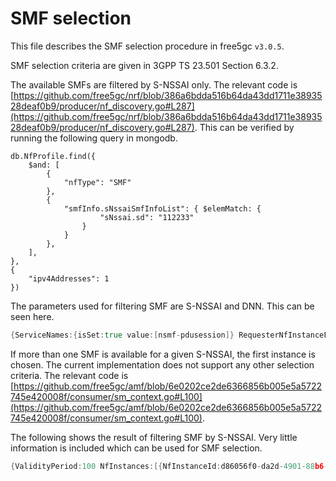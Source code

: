 # SMF selection
This file describes the SMF selection procedure in free5gc `v3.0.5`.

SMF selection criteria are given in 3GPP TS 23.501 Section 6.3.2.

The available SMFs are filtered by S-NSSAI only. The relevant code is [https://github.com/free5gc/nrf/blob/386a6bdda516b64da43dd1711e3893528deaf0b9/producer/nf_discovery.go#L287](https://github.com/free5gc/nrf/blob/386a6bdda516b64da43dd1711e3893528deaf0b9/producer/nf_discovery.go#L287). This can be verified by running the following query in mongodb. 

  ```
  db.NfProfile.find({
      $and: [
          {
              "nfType": "SMF"
          },
          {
              "smfInfo.sNssaiSmfInfoList": { $elemMatch: {
                      "sNssai.sd": "112233"
                  }
              }
          },
      ],
  },
  {
      "ipv4Addresses": 1
  })
  ```

The parameters used for filtering SMF are S-NSSAI and DNN. This can be seen here.
  ```go
  {ServiceNames:{isSet:true value:[nsmf-pdusession]} RequesterNfInstanceFqdn:{isSet:false value:} TargetPlmnList:{isSet:true value:[{"mcc":"208","mnc":"93"}]} RequesterPlmnList:{isSet:false value:<nil>} TargetNfInstanceId:{isSet:false value:<nil>} TargetNfFqdn:{isSet:false value:} HnrfUri:{isSet:false value:} Snssais:{isSet:true value:[{"sst":1,"sd":"112233"}]} Dnn:{isSet:true value:network2} NsiList:{isSet:false value:<nil>} SmfServingArea:{isSet:false value:} Tai:{isSet:false value:<nil>} AmfRegionId:{isSet:false value:} AmfSetId:{isSet:false value:} Guami:{isSet:false value:<nil>} Supi:{isSet:false value:} UeIpv4Address:{isSet:false value:} IpDomain:{isSet:false value:} UeIpv6Prefix:{isSet:false value:<nil>} PgwInd:{isSet:false value:false} Pgw:{isSet:false value:} Gpsi:{isSet:false value:} ExternalGroupIdentity:{isSet:false value:} DataSet:{isSet:false value:<nil>} RoutingIndicator:{isSet:false value:} GroupIdList:{isSet:false value:<nil>} DnaiList:{isSet:false value:<nil>} SupportedFeatures:{isSet:false value:} UpfIwkEpsInd:{isSet:false value:false} ChfSupportedPlmn:{isSet:false value:<nil>} PreferredLocality:{isSet:false value:} AccessType:{isSet:false value:<nil>} IfNoneMatch:{isSet:false value:}}
  ```

If more than one SMF is available for a given S-NSSAI, the first instance is chosen. The current implementation does not support any other selection criteria. The relevant code is [https://github.com/free5gc/amf/blob/6e0202ce2de6366856b005e5a5722745e420008f/consumer/sm_context.go#L100](https://github.com/free5gc/amf/blob/6e0202ce2de6366856b005e5a5722745e420008f/consumer/sm_context.go#L100).
  

The following shows the result of filtering SMF by S-NSSAI. Very little information is included which can be used for SMF selection.

  ```go
  {ValidityPeriod:100 NfInstances:[{NfInstanceId:d86056f0-da2d-4901-88b6-18263f1163f4 NfType:SMF NfStatus:REGISTERED HeartBeatTimer:0 PlmnList:0xc0004f6048 SNssais:0xc0004f6078 PerPlmnSnssaiList:[] NsiList:[] Fqdn: InterPlmnFqdn: Ipv4Addresses:[127.0.0.62] Ipv6Addresses:[] AllowedPlmns:<nil> AllowedNfTypes:[] AllowedNfDomains:[] AllowedNssais:<nil> Priority:0 Capacity:0 Load:0 Locality: UdrInfo:<nil> UdmInfo:<nil> AusfInfo:<nil> AmfInfo:<nil> SmfInfo:0xc0000ae680 UpfInfo:<nil> PcfInfo:<nil> BsfInfo:<nil> ChfInfo:<nil> NrfInfo:<nil> CustomInfo:map[] RecoveryTime:<nil> NfServicePersistence:false NfServices:0xc0004f6138 NfProfileChangesSupportInd:false NfProfileChangesInd:false DefaultNotificationSubscriptions:[]}] NrfSupportedFeatures:}
  ```










 

